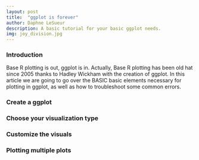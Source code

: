 ```yaml
---
layout: post
title:  "ggplot is forever"
author: Daphne LeSueur
description: A basic tutorial for your basic ggplot needs. 
img: joy_division.jpg
--- 
```


### Introduction
Base R plotting is out, ggplot is in. Actually, Base R plotting has been old hat since 2005 thanks to Hadley Wickham with the creation of ggplot. In this article we are going to go over the BASIC basic elements necessary for plotting in ggplot, as well as how to troubleshoot some common errors. 

### Create a ggplot

### Choose your visualization type

### Customize the visuals

### Plotting multiple plots
